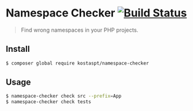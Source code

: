 # Namespace Checker [![Build Status](https://travis-ci.org/kostaspt/namespace-checker.svg?branch=master)](https://travis-ci.org/kostaspt/namespace-checker)
> Find wrong namespaces in your PHP projects.

## Install
```bash
$ composer global require kostaspt/namespace-checker
```

## Usage

```bash
$ namespace-checker check src --prefix=App
$ namespace-checker check tests
```
